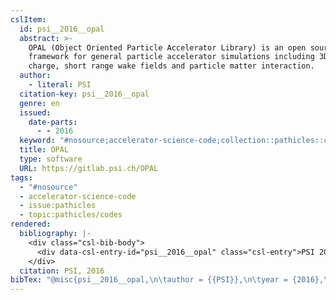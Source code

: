 ```yaml
---
cslItem:
  id: psi__2016__opal
  abstract: >-
    OPAL (Object Oriented Particle Accelerator Library) is an open source C++
    framework for general particle accelerator simulations including 3D space
    charge, short range wake fields and particle matter interaction.
  author:
    - literal: PSI
  citation-key: psi__2016__opal
  genre: en
  issued:
    date-parts:
      - - 2016
  keyword: "#nosource;accelerator-science-code;collection::pathicles::codes"
  title: OPAL
  type: software
  URL: https://gitlab.psi.ch/OPAL
tags:
  - "#nosource"
  - accelerator-science-code
  - issue:pathicles
  - topic:pathicles/codes
rendered:
  bibliography: |-
    <div class="csl-bib-body">
      <div data-csl-entry-id="psi__2016__opal" class="csl-entry">PSI 2016 <i>OPAL</i>. Available at: <a href='https://gitlab.psi.ch/OPAL.'>https://gitlab.psi.ch/OPAL.</a></div>
    </div>
  citation: PSI, 2016
bibTex: "@misc{psi__2016__opal,\n\tauthor = {{PSI}},\n\tyear = {2016},\n\ttitle = {OPAL},\n\ttype = {en},\n\thowpublished = {https://gitlab.psi.ch/OPAL},\n}\n\n"
---
```

